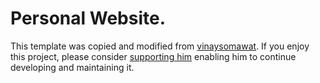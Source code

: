 # Personal Website.

This template was copied and modified from [vinaysomawat](https://github.com/vinaysomawat). If you enjoy this project, please consider [supporting him](https://www.paypal.me/vinaysomawat) enabling him to continue developing and maintaining it.
